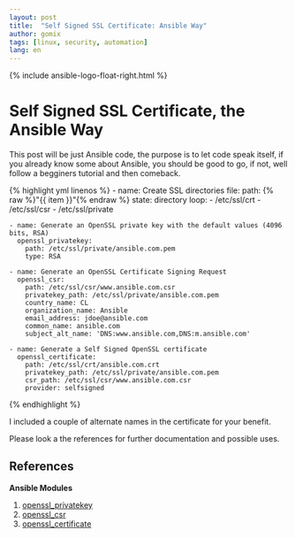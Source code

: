 ```yaml
---
layout: post
title:  "Self Signed SSL Certificate: Ansible Way"
author: gomix
tags: [linux, security, automation]
lang: en
---
```

{% include ansible-logo-float-right.html %}

# Self Signed SSL Certificate, the Ansible Way

This post will be just Ansible code, the purpose is to let code speak itself, if you already know some about Ansible, you should be good to go, if not, well follow a begginers tutorial and then comeback.
<!--more-->

{% highlight yml linenos %}
    - name: Create SSL directories
      file:
        path: {% raw %}"{{ item }}"{% endraw %}
        state: directory
      loop:
        - /etc/ssl/crt
        - /etc/ssl/csr 
        - /etc/ssl/private

    - name: Generate an OpenSSL private key with the default values (4096 bits, RSA)
      openssl_privatekey:
        path: /etc/ssl/private/ansible.com.pem
        type: RSA

    - name: Generate an OpenSSL Certificate Signing Request
      openssl_csr:
        path: /etc/ssl/csr/www.ansible.com.csr
        privatekey_path: /etc/ssl/private/ansible.com.pem
        country_name: CL
        organization_name: Ansible
        email_address: jdoe@ansible.com
        common_name: ansible.com
        subject_alt_name: 'DNS:www.ansible.com,DNS:m.ansible.com'

    - name: Generate a Self Signed OpenSSL certificate
      openssl_certificate:
        path: /etc/ssl/crt/ansible.com.crt
        privatekey_path: /etc/ssl/private/ansible.com.pem
        csr_path: /etc/ssl/csr/www.ansible.com.csr
        provider: selfsigned
{% endhighlight %}

I included a couple of alternate names in the certificate for your benefit. 

Please look a the references for further documentation and possible uses.

## References

**Ansible Modules**
1. [openssl_privatekey](https://docs.ansible.com/ansible/latest/modules/openssl_privatekey_module.html)
1. [openssl_csr](https://docs.ansible.com/ansible/latest/modules/openssl_csr_module.html)
1. [openssl_certificate](https://docs.ansible.com/ansible/latest/modules/openssl_certificate_module.html)

